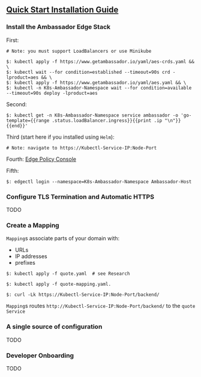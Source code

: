 ## [Quick Start Installation Guide](https://www.getambassador.io/user-guide/getting-started)

### Install the Ambassador Edge Stack

First:  
```
# Note: you must support LoadBalancers or use Minikube

$: kubectl apply -f https://www.getambassador.io/yaml/aes-crds.yaml && \
$: kubectl wait --for condition=established --timeout=90s crd -lproduct=aes && \
$: kubectl apply -f https://www.getambassador.io/yaml/aes.yaml && \
$: kubectl -n K8s-Ambassador-Namespace wait --for condition=available --timeout=90s deploy -lproduct=aes
```

Second:
```
$: kubectl get -n K8s-Ambassador-Namespace service ambassador -o 'go-template={{range .status.loadBalancer.ingress}}{{print .ip "\n"}}{{end}}'
```

Third (start here if you installed using `Helm`):
```
# Note: navigate to https://Kubectl-Service-IP:Node-Port
```

Fourth:
[Edge Policy Console](../../../Other/EdgePolicyConsole)

Fifth:
```
$: edgectl login --namespace=K8s-Ambassador-Namespace Ambassador-Host
```

### Configure TLS Termination and Automatic HTTPS

TODO

### Create a Mapping

`Mapping`s associate parts of your domain with:
* URLs
* IP addresses
* prefixes

```
$: kubectl apply -f quote.yaml  # see Research

$: kubectl apply -f quote-mapping.yaml.
```

```
$: curl -Lk https://Kubectl-Service-IP:Node-Port/backend/
```

`Mapping`s routes `http://Kubectl-Service-IP:Node-Port/backend/` to the `quote` `Service`

### A single source of configuration

TODO

### Developer Onboarding

TODO
